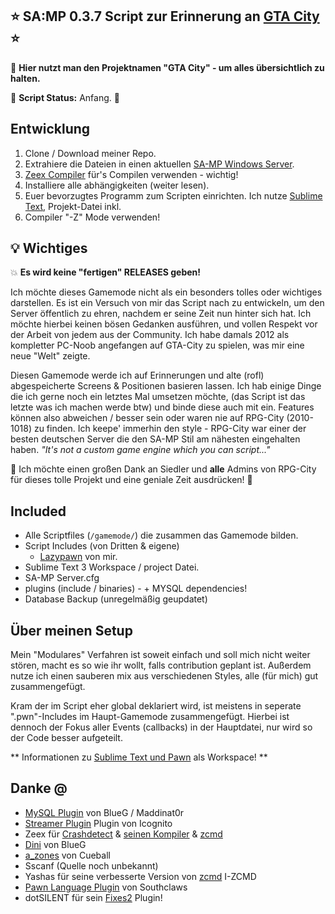 ## :star: SA:MP 0.3.7 Script zur Erinnerung an [GTA City] :star:
:mega: **Hier nutzt man den Projektnamen "GTA City" - um alles übersichtlich zu halten.**



:construction: **Script Status:**     Anfang. :construction:

## Entwicklung
1. Clone / Download meiner Repo.
2. Extrahiere die Dateien in einen aktuellen [SA-MP Windows Server].
3. [Zeex Compiler] für's Compilen verwenden - wichtig!
4. Installiere alle abhängigkeiten (weiter lesen).
5. Euer bevorzugtes Programm zum Scripten einrichten. Ich nutze [Sublime Text], Projekt-Datei inkl.
7. Compiler "-Z" Mode verwenden!




## :bulb: Wichtiges


:collision: **Es wird keine "fertigen" RELEASES geben!**

Ich möchte dieses Gamemode nicht als ein besonders tolles oder wichtiges darstellen. 
Es ist ein Versuch von mir das Script nach zu entwickeln, um den Server öffentlich
zu ehren, nachdem er seine Zeit nun hinter sich hat. Ich möchte hierbei keinen bösen Gedanken
ausführen, und vollen Respekt vor der Arbeit von jedem aus der Community.
Ich habe damals 2012 als kompletter PC-Noob angefangen auf GTA-City zu spielen, was mir eine neue "Welt" zeigte.

Diesen Gamemode werde ich auf Erinnerungen und alte (rofl) abgespeicherte Screens & Positionen basieren lassen.
Ich hab einige Dinge die ich gerne noch ein letztes Mal umsetzen möchte, (das Script ist das letzte was ich machen werde btw) und binde diese auch mit ein.
Features können also abweichen / besser sein oder waren nie auf RPG-City (2010-1018) zu finden. Ich keepe' immerhin den style - RPG-City war einer der besten deutschen Server die den SA-MP Stil am nähesten eingehalten haben.  *"It's not a custom game engine which you can script..."*


:clap: Ich möchte einen großen Dank an Siedler und **alle** Admins von RPG-City für dieses tolle Projekt und eine geniale Zeit ausdrücken! :clap:




## Included
   - Alle Scriptfiles (`/gamemode/`) die zusammen das Gamemode bilden.
   - Script Includes (von Dritten & eigene) 
     + [Lazypawn] von mir.
   - Sublime Text 3 Workspace / project Datei.
   - SA-MP Server.cfg
   - plugins (include / binaries)  - + MYSQL dependencies!
   - Database Backup (unregelmäßig geupdatet)






## Über meinen Setup
Mein "Modulares" Verfahren ist soweit einfach und soll mich nicht weiter stören, macht es so wie ihr wollt, falls contribution geplant ist.
Außerdem nutze ich einen sauberen mix aus verschiedenen Styles, alle (für mich) gut zusammengefügt.

Kram der im Script eher global deklariert wird, ist meistens in seperate ".pwn"-Includes im Haupt-Gamemode zusammengefügt. 
Hierbei ist dennoch der Fokus aller Events (callbacks) in der Hauptdatei, nur wird so der Code besser aufgeteilt.

** Informationen zu [Sublime Text und Pawn] als Workspace! **




## Danke @
   - [MySQL Plugin] von BlueG / Maddinat0r
   - [Streamer Plugin] Plugin von Icognito
   - Zeex für [Crashdetect] & [seinen Kompiler] & [zcmd]
   - [Dini] von BlueG
   - [a_zones] von Cueball
   - Sscanf (Quelle noch unbekannt)
   - Yashas für seine verbesserte Version von [zcmd] I-ZCMD
   - [Pawn Language Plugin] von Southclaws
   - dotSILENT für sein [Fixes2] Plugin!



[GTA City]: <https://www.google.com/search?q=rpg+city+de&source=lnms&tbm=isch&sa=X&ved=0ahUKEwiQ2fbLz5PgAhXSwAIHHUp-BicQ_AUIDygC&biw=1920&bih=889>
[SA-MP Windows Server]: <http://www.sa-mp.com/download.php>
[Zeex Compiler]: <https://github.com/pawn-lang/compiler/releases>

[Zeex Pawn Compiler]: <https://github.com/pawn-lang/compiler/releases>
[seinen Kompiler]: <https://github.com/pawn-lang/compiler/releases>

[Sublime Text]: <https://www.sublimetext.com/>
[Lazypawn]: <https://github.com/michael-fa/lazypawn>
[MySQL Plugin]: <https://github.com/pBlueG/SA-MP-MySQL>
[Streamer Plugin]: <https://github.com/samp-incognito>
[Crashdetect]: <https://github.com/Zeex>
[Dini]: <https://dracoblue.net/downloads/dini/>
[a_zones]: <https://forum.sa-mp.com/showthread.php?t=27598>
[zcmd]: <https://forum.sa-mp.com/showthread.php?t=576114>
[Sublime Text und Pawn]: <https://github.com/Southclaws/pawn-sublime-language>
[Pawn Language Plugin]: <https://github.com/Southclaws/pawn-sublime-language#pawn-language-plugin>
[Y Sever Includes]: <https://github.com/Y-Less>
[Fixes2]: <https://forum.sa-mp.com/showthread.php?t=622694>
